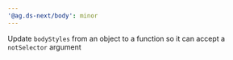 ```yaml
---
'@ag.ds-next/body': minor
---
```


Update `bodyStyles` from an object to a function so it can accept a `notSelector` argument

